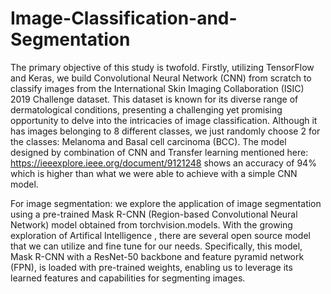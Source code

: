 # Image-Classification-and-Segmentation

The primary objective of this study is twofold. Firstly, utilizing TensorFlow and Keras, we build Convolutional Neural Network (CNN) from scratch to classify images from the International Skin Imaging Collaboration (ISIC) 2019 Challenge dataset. This dataset is known for its diverse range of dermatological conditions, presenting a challenging yet promising opportunity to delve into the intricacies of image classification. Although it has images belonging to 8 different classes, we just randomly choose 2 for the classes: Melanoma and Basal cell carcinoma (BCC).
The model designed by combination of CNN and Transfer learning mentioned here: https://ieeexplore.ieee.org/document/9121248 shows an accuracy of 94% which is higher than what we were able to achieve with a simple CNN model.

For image segmentation: we explore the application of image segmentation using a pre-trained Mask R-CNN (Region-based Convolutional Neural Network) model obtained from torchvision.models. With the growing exploration of Artifical Intelligence , there are several open source model that we can utilize and fine tune for our needs. Specifically, this model, Mask R-CNN with a ResNet-50 backbone and feature pyramid network (FPN), is loaded with pre-trained weights, enabling us to leverage its learned features and capabilities for segmenting images.
